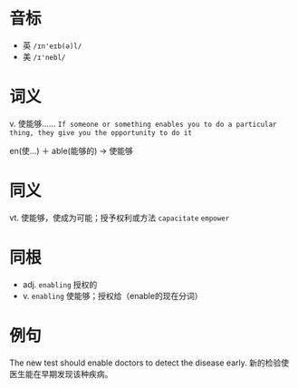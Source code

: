 # 音标

- 英 `/ɪn'eɪb(ə)l/`
- 美 `/ɪ'nebl/`

# 词义

v. 使能够……
`If someone or something enables you to do a particular thing, they give you the opportunity to do it`



en(使…) ＋ able(能够的) → 使能够

# 同义

vt. 使能够，使成为可能；授予权利或方法
`capacitate` `empower`

# 同根

- adj. `enabling` 授权的
- v. `enabling` 使能够；授权给（enable的现在分词）

# 例句

The new test should enable doctors to detect the disease early.
新的检验使医生能在早期发现该种疾病。


